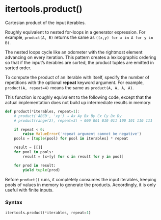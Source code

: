 # itertools.product()

Cartesian product of the input iterables.

Roughly equivalent to nested for-loops in a generator expression. For example, `product(A, B)` returns the same as `((x,y) for x in A for y in B)`.

The nested loops cycle like an odometer with the rightmost element advancing on every iteration. This pattern creates a lexicographic ordering so that if the input’s iterables are sorted, the product tuples are emitted in sorted order.

To compute the product of an iterable with itself, specify the number of repetitions with the optional **repeat** keyword argument. For example, `product(A, repeat=4)` means the same as `product(A, A, A, A)`.

This function is roughly equivalent to the following code, except that the actual implementation does not build up intermediate results in memory:

```python
def product(*iterables, repeat=1):
    # product('ABCD', 'xy') → Ax Ay Bx By Cx Cy Dx Dy
    # product(range(2), repeat=3) → 000 001 010 011 100 101 110 111

    if repeat < 0:
        raise ValueError('repeat argument cannot be negative')
    pools = [tuple(pool) for pool in iterables] * repeat

    result = [[]]
    for pool in pools:
        result = [x+[y] for x in result for y in pool]

    for prod in result:
        yield tuple(prod)
```

Before `product()` runs, it completely consumes the input iterables, keeping pools of values in memory to generate the products. Accordingly, it is only useful with finite inputs.

### Syntax

```python
itertools.product(*iterables, repeat=1)
```
